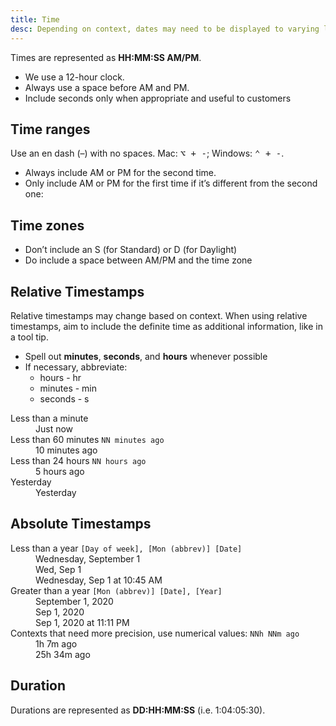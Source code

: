 ```yaml
---
title: Time
desc: Depending on context, dates may need to be displayed to varying levels of specificity.
---
```


Times are represented as **HH:MM:SS AM/PM**.

- We use a 12-hour clock.
- Always use a space before AM and PM.
- Include seconds only when appropriate and useful to customers

<dialtone-usage>
<template #do>

- 12:45 AM
- 12:45:30 PM

</template>
<template #dont>

- 12:45AM
- 12:45:30PM
- 12:45 am
- 12:45:30 pm

</template>
</dialtone-usage>

## Time ranges

Use an en dash (–) with no spaces. Mac: <kbd title="option dash">⌥ + -</kbd>; Windows: <kbd title="control dash">⌃ + -</kbd>.

- Always include AM or PM for the second time.
- Only include AM or PM for the first time if it’s different from the second one:

<dialtone-usage>
<template #do>

- 5:00–6:00 PM
- 11:30 AM–4:00 PM

</template>
<template #dont>

- 5:00 pm–6:00 PM

</template>
</dialtone-usage>

## Time zones

- Don’t include an S (for Standard) or D (for Daylight)
- Do include a space between AM/PM and the time zone

<dialtone-usage>
<template #do>

- 3:00 PM PT

</template>
<template #dont>

- 3:00 PM PST

</template>
</dialtone-usage>

## Relative Timestamps

Relative timestamps may change based on context. When using relative timestamps, aim to include the definite time as additional information, like in a tool tip.

- Spell out **minutes**, **seconds**, and **hours** whenever possible
- If necessary, abbreviate:
  - hours - hr
  - minutes - min
  - seconds - s

<dl class="dialtone-definition">
  <dt>Less than a minute</dt>
  <dd>Just now</dd>
  <dt>Less than 60 minutes <code>NN minutes ago</code></dt>
  <dd>10 minutes ago</dd>
  <dt>Less than 24 hours <code>NN hours ago</code></dt>
  <dd>5 hours ago</dd>
  <dt>Yesterday</dt>
  <dd>Yesterday</dd>
</dl>

## Absolute Timestamps

<dl class="dialtone-definition">
  <dt>Less than a year <code>[Day of week], [Mon (abbrev)] [Date]</code></dt>
  <dd>Wednesday, September 1</dd>
  <dd>Wed, Sep 1</dd>
  <dd>Wednesday, Sep 1 at 10:45 AM</dd>
  <dt>Greater than a year <code>[Mon (abbrev)] [Date], [Year]</code></dt>
  <dd>September 1, 2020</dd>
  <dd>Sep 1, 2020</dd>
  <dd>Sep 1, 2020 at 11:11 PM</dd>
  <dt>Contexts that need more precision, use numerical values: <code>NNh NNm ago</code></dt>
  <dd>1h 7m ago</dd>
  <dd>25h 34m ago</dd>
</dl>

## Duration

Durations are represented as **DD:HH:MM:SS** (i.e. 1:04:05:30).

<script setup>
  import DialtoneUsage from '@baseComponents/DialtoneUsage.vue';
</script>
